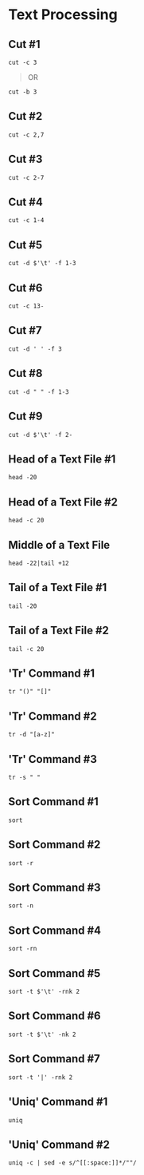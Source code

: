 # Text Processing

## Cut #1
```
cut -c 3
```
> OR
```
cut -b 3
```

## Cut #2
```
cut -c 2,7
```

## Cut #3
```
cut -c 2-7
```

## Cut #4
```
cut -c 1-4
```

## Cut #5
```
cut -d $'\t' -f 1-3
```

## Cut #6
```
cut -c 13-
```

## Cut #7
```
cut -d ' ' -f 3
```

## Cut #8
```
cut -d " " -f 1-3
```

## Cut #9
```
cut -d $'\t' -f 2-
```

## Head of a Text File #1
```
head -20
```

## Head of a Text File #2
```
head -c 20
```

## Middle of a Text File
```
head -22|tail +12
```

## Tail of a Text File #1
```
tail -20
```

## Tail of a Text File #2
```
tail -c 20
```

## 'Tr' Command #1
```
tr "()" "[]"
```

## 'Tr' Command #2
```
tr -d "[a-z]"
```

## 'Tr' Command #3
```
tr -s " "
```

## Sort Command #1
```
sort
```

## Sort Command #2
```
sort -r
```

## Sort Command #3
```
sort -n
```

## Sort Command #4
```
sort -rn
```

## Sort Command #5
```
sort -t $'\t' -rnk 2
```

## Sort Command #6
```
sort -t $'\t' -nk 2
```

## Sort Command #7
```
sort -t '|' -rnk 2
```

## 'Uniq' Command #1
```
uniq
```

## 'Uniq' Command #2
```
uniq -c | sed -e s/^[[:space:]]*/""/
```
